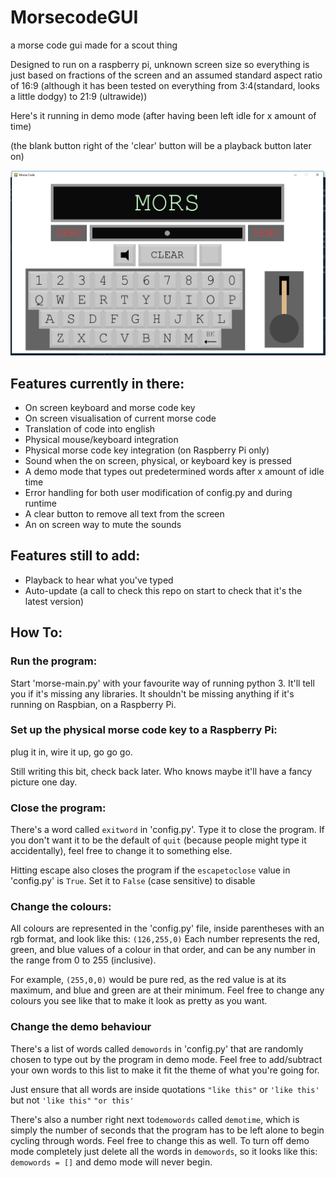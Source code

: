 # MorsecodeGUI
a morse code gui made for a scout thing

Designed to run on a raspberry pi, unknown screen size so everything is just based on fractions of the screen and an assumed standard aspect ratio of 16:9 (although it has been tested on everything from 3:4(standard, looks a little dodgy) to 21:9 (ultrawide))

Here's it running in demo mode (after having been left idle for x amount of time)

(the blank button right of the 'clear' button will be a playback button later on)

![morsedemo](morsedemo.png)

## Features currently in there:
- On screen keyboard and morse code key
- On screen visualisation of current morse code
- Translation of code into english
- Physical mouse/keyboard integration
- Physical morse code key integration (on Raspberry Pi only)
- Sound when the on screen, physical, or keyboard key is pressed
- A demo mode that types out predetermined words after x amount of idle time
- Error handling for both user modification of config.py and during runtime
- A clear button to remove all text from the screen
- An on screen way to mute the sounds

## Features still to add:
- Playback to hear what you've typed
- Auto-update (a call to check this repo on start to check that it's the latest version)

## How To:

### Run the program:

Start 'morse-main.py' with your favourite way of running python 3. It'll tell you if it's missing any libraries. It shouldn't be missing anything if it's running on Raspbian, on a Raspberry Pi.

### Set up the physical morse code key to a Raspberry Pi:

plug it in, wire it up, go go go.

Still writing this bit, check back later. Who knows maybe it'll have a fancy picture one day.

### Close the program:
There's a word called `exitword` in 'config.py'. Type it to close the program.
If you don't want it to be the default of `quit` (because people might type it accidentally), feel free to change it to something else.

Hitting escape also closes the program if the `escapetoclose` value in 'config.py' is `True`. Set it to `False` (case sensitive) to disable

### Change the colours:
All colours are represented in the 'config.py' file, inside parentheses with an rgb format, and look like this: `(126,255,0)` Each number represents the red, green, and blue values of a colour in that order, and can be any number in the range from 0 to 255 (inclusive).

For example, `(255,0,0)` would be pure red, as the red value is at its maximum, and blue and green are at their minimum.
Feel free to change any colours you see like that to make it look as pretty as you want.

### Change the demo behaviour
There's a list of words called `demowords` in 'config.py' that are randomly chosen to type out by the program in demo mode.
Feel free to add/subtract your own words to this list to make it fit the theme of what you're going for.

Just ensure that all words are inside quotations `"like this"` or `'like this'` but not `'like this"` `"or this'`

There's also a number right next to`demowords` called `demotime`, which is simply the number of seconds that the program has to be left alone to begin cycling through words. Feel free to change this as well.
To turn off demo mode completely just delete all the words in `demowords`, so it looks like this: `demowords = []` and demo mode will never begin.
